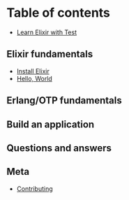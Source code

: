 # Table of contents

- [Learn Elixir with Test](./README.md)

## Elixir fundamentals

- [Install Elixir](./install_elixir.md)
- [Hello, World](./lib/lewt/hello_world/hello_world.md)

## Erlang/OTP fundamentals

## Build an application

## Questions and answers

## Meta

- [Contributing](./CONTRIBUTING)
